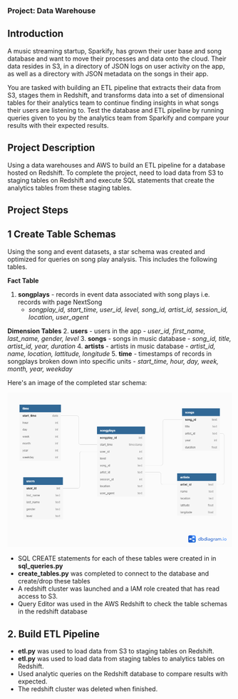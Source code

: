 ### Project: Data Warehouse

## Introduction
A music streaming startup, Sparkify, has grown their user base and song database and want to move their processes and data onto the cloud. Their data resides in S3, in a directory of JSON logs on user activity on the app, as well as a directory with JSON metadata on the songs in their app.

You are tasked with building an ETL pipeline that extracts their data from S3, stages them in Redshift, and transforms data into a set of dimensional tables for their analytics team to continue finding insights in what songs their users are listening to. Test the database and ETL pipeline by running queries given to you by the analytics team from Sparkify and compare your results with their expected results.

## Project Description
Using a data warehouses and AWS to build an ETL pipeline for a database hosted on Redshift. To complete the project, need to load data from S3 to staging tables on Redshift and execute SQL statements that create the analytics tables from these staging tables.

## Project Steps

## 1 Create Table Schemas
Using the song and event datasets, a star schema was created and optimized for queries on song play analysis. This includes the following tables.

**Fact Table**
1. **songplays** - records in event data associated with song plays i.e. records with page NextSong 
    - *songplay_id, start_time, user_id, level, song_id, artist_id, session_id, location, user_agent*
    
    
    
**Dimension Tables**
2. **users** - users in the app
    - *user_id, first_name, last_name, gender, level*
3. **songs** - songs in music database
    - *song_id, title, artist_id, year, duration*
4. **artists** - artists in music database
    - *artist_id, name, location, lattitude, longitude*
5. **time** - timestamps of records in songplays broken down into specific units
    - *start_time, hour, day, week, month, year, weekday*

Here's an image of the completed star schema:

![Star Schema](SQLrelation.png)

- SQL CREATE statements for each of these tables were created in in **sql_queries.py**
- **create_tables.py** was completed to connect to the database and create/drop these tables
- A redshift cluster was launched and a IAM role created that has read access to S3.
- Query Editor was used in the AWS Redshift to check the table schemas in the redshift database

## 2. Build ETL Pipeline
- **etl.py** was used to load data from S3 to staging tables on Redshift.
- **etl.py** was used to load data from staging tables to analytics tables on Redshift.
- Used analytic queries on the Redshift database to compare results with expected.
- The redshift cluster was deleted when finished.

